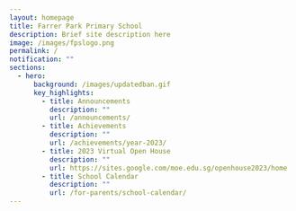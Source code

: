 ```yaml
---
layout: homepage
title: Farrer Park Primary School
description: Brief site description here
image: /images/fpslogo.png
permalink: /
notification: ""
sections:
  - hero:
      background: /images/updatedban.gif
      key_highlights:
        - title: Announcements
          description: ""
          url: /announcements/
        - title: Achievements
          description: ""
          url: /achievements/year-2023/
        - title: 2023 Virtual Open House
          description: ""
          url: https://sites.google.com/moe.edu.sg/openhouse2023/home
        - title: School Calendar
          description: ""
          url: /for-parents/school-calendar/
---
```

